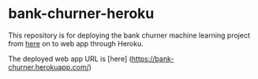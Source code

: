 # bank-churner-heroku
This repository is for deploying the bank churner machine learning project from [here](https://github.com/sophieyuefeiwang/MSDS694-IoT-sensor-project) on to web app through Heroku.


The deployed web app URL is [here] (https://bank-churner.herokuapp.com/)
